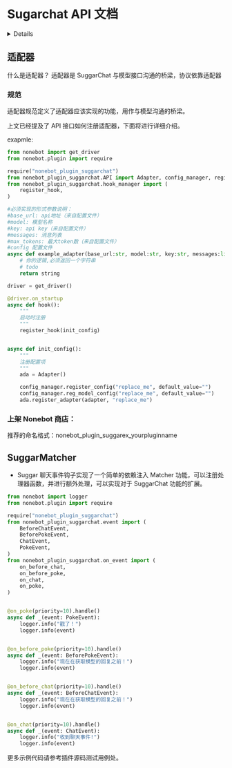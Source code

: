 # Sugarchat API 文档

<details>

## Config 类

### get_config()

**参数**

- `value` (str | None): 配置键（可选）

**返回**

- dict | Any: 所有配置字典或指定键的值

**异常**

- KeyError: 指定键不存在时抛出

---

### set_config()

**参数**

- `key` (str): 配置键
- `value` (str): 配置值

---

### add_model()

**参数**

- `file_name` (str): 模型文件名（不带后缀）
- `data` (dict): 模型配置数据

**异常**

- FileExistsError: 模型文件已存在时抛出

---

### get_models()

**返回**

- list: 模型列表

---

### reg_config()

**参数**

- `key` (str): 配置项名

**异常**

- Exception: 配置项已存在时抛出

---

### reg_model_config()

**参数**

- `key` (str): 配置项名

**异常**

- Exception: 配置项已存在时抛出

---

## Adapter 类

### register_adapter()

**参数**

- `func` (Callable): 适配器函数
- `protocol` (str): 协议名称

**异常**

- TypeError: 适配器不可调用时抛出
- ValueError: 协议适配器已存在时抛出

---

## Menu 类

### reg_menu()

**参数**

- `cmd_name` (str): 命令名称
- `describe` (str): 描述文本

**返回**

- Menu: 支持链式调用的实例

---

## Admin 类

### send_with()

**参数**

- `msg` (str): 消息内容

**返回**

- Admin: 支持链式调用的实例

---

### send_error()

**参数**

- `msg` (str): 错误消息内容

**返回**

- Admin: 支持链式调用的实例

---

### is_admin()

**参数**

- `user_id` (int): 用户 ID

**返回**

- bool: 管理员状态

---

### add_admin()

**参数**

- `user_id` (int): 用户 ID

**返回**

- Admin: 支持链式调用的实例

---

### set_admin_group()

**参数**

- `group_id` (int): 群组 ID

**返回**

- Admin: 支持链式调用的实例

---

## Chat 类

### get_msg()

**参数**

- `prompt` (str): 提示词
- `message` (list): 消息列表

**返回**

- Any: LLM 响应内容

---

### get_msg_on_list()

**参数**

- `message` (list): 消息列表

**返回**

- Any: LLM 响应内容

</details>

## 适配器

什么是适配器？
适配器是 SuggarChat 与模型接口沟通的桥梁，协议依靠适配器

### 规范

适配器规范定义了适配器应该实现的功能，用作与模型沟通的桥梁。

上文已经提及了 API 接口如何注册适配器，下面将进行详细介绍。

exapmle:

```python
from nonebot import get_driver
from nonebot.plugin import require

require("nonebot_plugin_suggarchat")
from nonebot_plugin_suggarchat.API import Adapter, config_manager, register_hook
from nonebot_plugin_suggarchat.hook_manager import (
    register_hook,
)

#必须实现的形式参数说明：
#base_url: api地址（来自配置文件）
#model: 模型名称
#key: api key（来自配置文件）
#messages: 消息列表
#max_tokens: 最大token数（来自配置文件）
#config 配置文件
async def example_adapter(base_url:str, model:str, key:str, messages:list, max_tokens:int, config:dict)->str:
    # 你的逻辑,必须返回一个字符串
    # todo
    return string

driver = get_driver()

@driver.on_startup
async def hook():
    """
    启动时注册
    """
    register_hook(init_config)


async def init_config():
    """
    注册配置项
    """
    ada = Adapter()

    config_manager.register_config("replace_me", default_value="")
    config_manager.reg_model_config("replace_me", default_value="")
    ada.register_adapter(adapter, "replace_me")

```

### 上架 Nonebot 商店：

推荐的命名格式：nonebot_plugin_suggarex_yourpluginname

## SuggarMatcher

- Suggar 聊天事件钩子实现了一个简单的依赖注入 Matcher 功能，可以注册处理器函数，并进行额外处理，可以实现对于 SuggarChat 功能的扩展。

```python
from nonebot import logger
from nonebot.plugin import require

require("nonebot_plugin_suggarchat")
from nonebot_plugin_suggarchat.event import (
    BeforeChatEvent,
    BeforePokeEvent,
    ChatEvent,
    PokeEvent,
)
from nonebot_plugin_suggarchat.on_event import (
    on_before_chat,
    on_before_poke,
    on_chat,
    on_poke,
)


@on_poke(priority=10).handle()
async def _(event: PokeEvent):
    logger.info("戳了！")
    logger.info(event)


@on_before_poke(priority=10).handle()
async def _(event: BeforePokeEvent):
    logger.info("现在在获取模型的回复之前！")
    logger.info(event)


@on_before_chat(priority=10).handle()
async def _(event: BeforeChatEvent):
    logger.info("现在在获取模型的回复之前！")
    logger.info(event)


@on_chat(priority=10).handle()
async def _(event: ChatEvent):
    logger.info("收到聊天事件!")
    logger.info(event)


```

更多示例代码请参考插件源码测试用例处。
